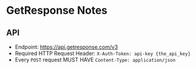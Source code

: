 # GetResponse Notes


## API

- Endpoint: https://api.getresponse.com/v3
- Required HTTP Request Header: `X-Auth-Token: api-key {the_api_key}`
- Every `POST` request MUST HAVE `Content-Type: application/json`
